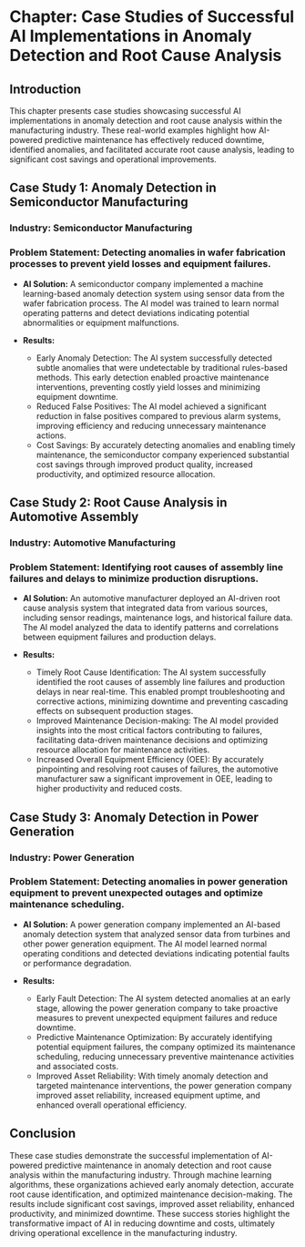Chapter: Case Studies of Successful AI Implementations in Anomaly Detection and Root Cause Analysis
===================================================================================================

Introduction
------------

This chapter presents case studies showcasing successful AI implementations in anomaly detection and root cause analysis within the manufacturing industry. These real-world examples highlight how AI-powered predictive maintenance has effectively reduced downtime, identified anomalies, and facilitated accurate root cause analysis, leading to significant cost savings and operational improvements.

Case Study 1: Anomaly Detection in Semiconductor Manufacturing
--------------------------------------------------------------

### Industry: Semiconductor Manufacturing

### Problem Statement: Detecting anomalies in wafer fabrication processes to prevent yield losses and equipment failures.

* **AI Solution:** A semiconductor company implemented a machine learning-based anomaly detection system using sensor data from the wafer fabrication process. The AI model was trained to learn normal operating patterns and detect deviations indicating potential abnormalities or equipment malfunctions.

* **Results:**

  * Early Anomaly Detection: The AI system successfully detected subtle anomalies that were undetectable by traditional rules-based methods. This early detection enabled proactive maintenance interventions, preventing costly yield losses and minimizing equipment downtime.
  * Reduced False Positives: The AI model achieved a significant reduction in false positives compared to previous alarm systems, improving efficiency and reducing unnecessary maintenance actions.
  * Cost Savings: By accurately detecting anomalies and enabling timely maintenance, the semiconductor company experienced substantial cost savings through improved product quality, increased productivity, and optimized resource allocation.

Case Study 2: Root Cause Analysis in Automotive Assembly
--------------------------------------------------------

### Industry: Automotive Manufacturing

### Problem Statement: Identifying root causes of assembly line failures and delays to minimize production disruptions.

* **AI Solution:** An automotive manufacturer deployed an AI-driven root cause analysis system that integrated data from various sources, including sensor readings, maintenance logs, and historical failure data. The AI model analyzed the data to identify patterns and correlations between equipment failures and production delays.

* **Results:**

  * Timely Root Cause Identification: The AI system successfully identified the root causes of assembly line failures and production delays in near real-time. This enabled prompt troubleshooting and corrective actions, minimizing downtime and preventing cascading effects on subsequent production stages.
  * Improved Maintenance Decision-making: The AI model provided insights into the most critical factors contributing to failures, facilitating data-driven maintenance decisions and optimizing resource allocation for maintenance activities.
  * Increased Overall Equipment Efficiency (OEE): By accurately pinpointing and resolving root causes of failures, the automotive manufacturer saw a significant improvement in OEE, leading to higher productivity and reduced costs.

Case Study 3: Anomaly Detection in Power Generation
---------------------------------------------------

### Industry: Power Generation

### Problem Statement: Detecting anomalies in power generation equipment to prevent unexpected outages and optimize maintenance scheduling.

* **AI Solution:** A power generation company implemented an AI-based anomaly detection system that analyzed sensor data from turbines and other power generation equipment. The AI model learned normal operating conditions and detected deviations indicating potential faults or performance degradation.

* **Results:**

  * Early Fault Detection: The AI system detected anomalies at an early stage, allowing the power generation company to take proactive measures to prevent unexpected equipment failures and reduce downtime.
  * Predictive Maintenance Optimization: By accurately identifying potential equipment failures, the company optimized its maintenance scheduling, reducing unnecessary preventive maintenance activities and associated costs.
  * Improved Asset Reliability: With timely anomaly detection and targeted maintenance interventions, the power generation company improved asset reliability, increased equipment uptime, and enhanced overall operational efficiency.

Conclusion
----------

These case studies demonstrate the successful implementation of AI-powered predictive maintenance in anomaly detection and root cause analysis within the manufacturing industry. Through machine learning algorithms, these organizations achieved early anomaly detection, accurate root cause identification, and optimized maintenance decision-making. The results include significant cost savings, improved asset reliability, enhanced productivity, and minimized downtime. These success stories highlight the transformative impact of AI in reducing downtime and costs, ultimately driving operational excellence in the manufacturing industry.
